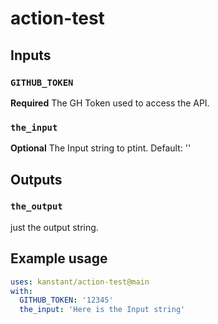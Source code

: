 # action-test
## Inputs

### `GITHUB_TOKEN`

**Required** The GH Token used to access the API.

### `the_input`

**Optional** The Input string to ptint. Default: ''

## Outputs

### `the_output`

just the output string.

## Example usage

```yaml
uses: kanstant/action-test@main
with:
  GITHUB_TOKEN: '12345'
  the_input: 'Here is the Input string'
```